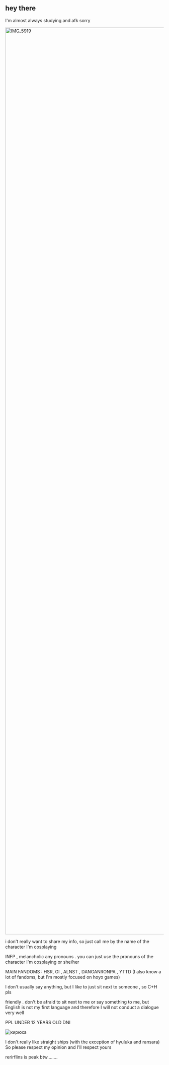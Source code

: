 ## hey there
I'm almost always studying and afk sorry


<img width="5120" height="2880" alt="IMG_5919" src="https://github.com/user-attachments/assets/cf1ce4e0-47fa-4fda-b3f6-9b39d5ed340d" />

i don't really want to share my info, so just call me by the name of the character I'm cosplaying

INFP , melancholic any pronouns . you can just use the pronouns of the character I'm cosplaying or she/her

MAIN FANDOMS : HSR, GI , ALNST , DANGANRONPA , YTTD (I also know a lot of fandoms, but I'm mostly focused on hoyo games)

I don't usually say anything, but I like to just sit next to someone , so C+H pls

friendly . don't be afraid to sit next to me or say something to me, but English is not my first language and therefore I will not conduct a dialogue very well

PPL UNDER 12 YEARS OLD DNI 

![кирюха](https://github.com/user-attachments/assets/8a7862a5-9cfc-450a-a043-36767d4f8dc6)

I don't really like straight ships (with the exception of hyuluka and ransara) So please respect my opinion and I'll respect yours



rerirflins is peak btw........



